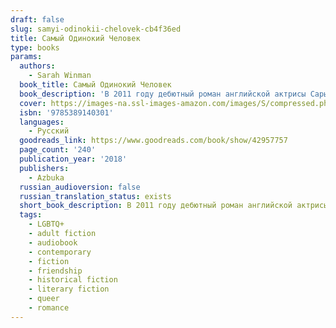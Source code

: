 ```yaml
---
draft: false
slug: samyi-odinokii-chelovek-cb4f36ed
title: Самый Одинокий Человек
type: books
params:
  authors:
    - Sarah Winman
  book_title: Самый Одинокий Человек
  book_description: 'В 2011 году дебютный роман английской актрисы Сары Уинман "Когда бог был кроликом" стал настоящей сенсацией. Эта "безукоризненно точная и хватающая за душу, в равной мере комичная и трагичная" история была переведена на несколько десятков языков и разошлась по всему миру многомиллионным тиражом. Во втором романе - "Дивная книга истин" - Уинман исследовала территорию магического реализма, и не менее успешно. А "Самый одинокий человек" начинается с рождественской лотереи: выиграв главный приз, Дора Джадд выбирает не бутылку виски, как советует муж, а репродукцию "Подсолнухов" Ван Гога; Дора верит, что в жизни мужчин тоже есть место красоте. А потом у Доры рождается сын, Эллис. И у Эллиса появляется друг Майкл. И однажды летом эти два закадычных приятеля едут в Прованс, где в их жизнь входит красавица Энни… Впервые на русском -"короткий роман невероятной эмоциональной силы" (Independent), "настоящее чудо, полное любви, томления и боли утраты" (Sunday Express).'
  cover: https://images-na.ssl-images-amazon.com/images/S/compressed.photo.goodreads.com/books/1543234236i/42957757.jpg
  isbn: '9785389140301'
  languages:
    - Русский
  goodreads_link: https://www.goodreads.com/book/show/42957757
  page_count: '240'
  publication_year: '2018'
  publishers:
    - Azbuka
  russian_audioversion: false
  russian_translation_status: exists
  short_book_description: В 2011 году дебютный роман английской актрисы Сары Уинман "Когда бог был кроликом" стал настоящей сенсацией. Эта "безукоризненно точная и хватающая за душу, в равной мере комичная и трагичная"...
  tags:
    - LGBTQ+
    - adult fiction
    - audiobook
    - contemporary
    - fiction
    - friendship
    - historical fiction
    - literary fiction
    - queer
    - romance
---
```

